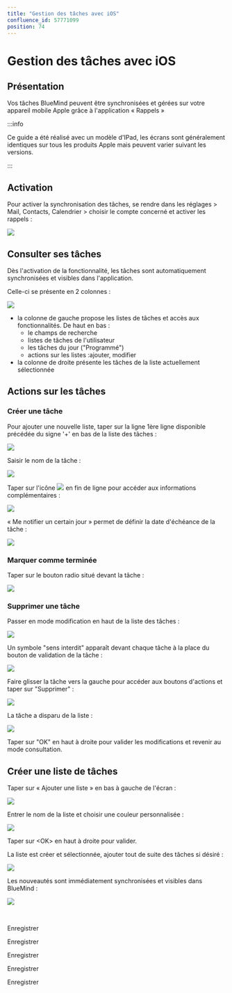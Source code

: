 ```yaml
---
title: "Gestion des tâches avec iOS"
confluence_id: 57771099
position: 74
---
```

# Gestion des tâches avec iOS


## Présentation

Vos tâches BlueMind peuvent être synchronisées et gérées sur votre appareil mobile Apple grâce à l'application « Rappels »


:::info

Ce guide a été réalisé avec un modèle d'IPad, les écrans sont généralement identiques sur tous les produits Apple mais peuvent varier suivant les versions.

:::


## Activation

Pour activer la synchronisation des tâches, se rendre dans les réglages > Mail, Contacts, Calendrier > choisir le compte concerné et activer les rappels :

![](../../../../attachments/57771099/57771115.png)

## Consulter ses tâches

Dès l'activation de la fonctionnalité, les tâches sont automatiquement synchronisées et visibles dans l'application.

Celle-ci se présente en 2 colonnes :

![](../../../../attachments/57771099/57771114.png)

- la colonne de gauche propose les listes de tâches et accès aux fonctionnalités. De haut en bas :
    - le champs de recherche
    - listes de tâches de l'utilisateur
    - les tâches du jour ("Programmé")
    - actions sur les listes :ajouter, modifier
- la colonne de droite présente les tâches de la liste actuellement sélectionnée


## Actions sur les tâches

### Créer une tâche

Pour ajouter une nouvelle liste, taper sur la ligne 1ère ligne disponible précédée du signe '+' en bas de la liste des tâches :

![](../../../../attachments/57771099/57771105.png)

Saisir le nom de la tâche :

![](../../../../attachments/57771099/57771104.png)

Taper sur l'icône ![](../../../../attachments/57771099/57771103.png) en fin de ligne pour accéder aux informations complémentaires :

![](../../../../attachments/57771099/57771102.png)

« Me notifier un certain jour » permet de définir la date d'échéance de la tâche :

![](../../../../attachments/57771099/57771101.png)

### Marquer comme terminée

Taper sur le bouton radio situé devant la tâche :

![](../../../../attachments/57771099/57771100.png)

### Supprimer une tâche

Passer en mode modification en haut de la liste des tâches :

![](../../../../attachments/57771099/57771113.png)

Un symbole "sens interdit" apparaît devant chaque tâche à la place du bouton de validation de la tâche :

![](../../../../attachments/57771099/57771112.png)

Faire glisser la tâche vers la gauche pour accéder aux boutons d'actions et taper sur "Supprimer" :

![](../../../../attachments/57771099/57771111.gif)

La tâche a disparu de la liste :

![](../../../../attachments/57771099/57771110.png)

Taper sur "OK" en haut à droite pour valider les modifications et revenir au mode consultation.

## Créer une liste de tâches

Taper sur « Ajouter une liste » en bas à gauche de l'écran :

![](../../../../attachments/57771099/57771109.png)

Entrer le nom de la liste et choisir une couleur personnalisée :

![](../../../../attachments/57771099/57771108.png)

Taper sur &lt;OK> en haut à droite pour valider.

La liste est créer et sélectionnée, ajouter tout de suite des tâches si désiré :

![](../../../../attachments/57771099/57771107.png)

Les nouveautés sont immédiatement synchronisées et visibles dans BlueMind :

![](../../../../attachments/57771099/57771106.png)

 


Enregistrer

Enregistrer

Enregistrer

Enregistrer

Enregistrer

